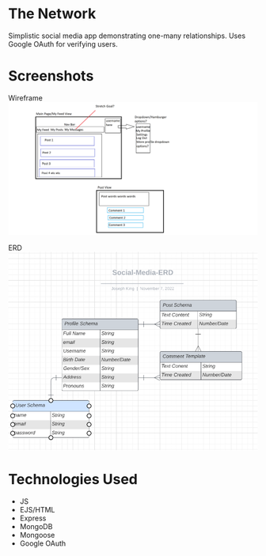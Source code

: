 # The Network
Simplistic social media app demonstrating one-many relationships. Uses Google OAuth for verifying users.

# Screenshots
Wireframe
!["wireframe sketch"](images/Social-Media-Proj.png)

ERD
!["ERD Draft"](images/Social-Media-Proj-ERD.PNG)

# Technologies Used

- JS
- EJS/HTML
- Express
- MongoDB
- Mongoose
- Google OAuth